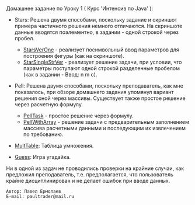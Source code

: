 Домашнее задание по Уроку 1 ( Курс 'Интенсив по Java' ):
- Stars: Решена двумя способами, поскольку задание и скриншот примера частичного решения немного отличаются. На скриншоте данные вводятся поэлементно, в задании - одной строкой через пробел.

    - [StarsVerOne](https://github.com/PaulJavaYoung/YLabHomeWork/blob/master/src/com/oldboy/tasks/Lesson1/StarsTask/SimpleVer/StarsVerOne.java) - реализует посимвольный ввод параметров для построения фигуры (как на скриншоте).
    - [StarSingleStrVer](https://github.com/PaulJavaYoung/YLabHomeWork/blob/master/src/com/oldboy/tasks/Lesson1/StarsTask/OneStringInVer/StarSingleStrVer.java) - реализует решение задачи, при условии, что параметры поступают одной строкой разделенные пробелом (как в задании - Ввод: n m c).

- Pell: Решена двумя способами, поскольку преподаватель, как мне показалось, при обзоре домашнего задания упомянул вариант решения оной через массивы. Существует также простое решение через расчетную формулу.
     
    - [PellTask](https://github.com/PaulJavaYoung/YLabHomeWork/blob/master/src/com/oldboy/tasks/Lesson1/PellTask/PellSimpleOne/PellTask.java) - простое решение через формулу.
    - [PellWithArray](https://github.com/PaulJavaYoung/YLabHomeWork/blob/master/src/com/oldboy/tasks/Lesson1/PellTask/PellWithArray/PellWithArray.java) - решение задачи с предварительным заполнением массива расчетными данными и последующим их извлечением по требованию.

- [MultTable](https://github.com/PaulJavaYoung/YLabHomeWork/blob/master/src/com/oldboy/tasks/Lesson1/MultTableTask/MultTable.java): Таблица умножения.
- [Guess](https://github.com/PaulJavaYoung/YLabHomeWork/blob/master/src/com/oldboy/tasks/Lesson1/Guess/GuessTask.java): Игра угадайка.

Ни в одной из задач не проводились проверки на крайние случаи, как предложил преподаватель, т.е. предполагается, что пользователь крайне дисциплинирован и не делает ошибок при вводе данных.


    Автор: Павел Ермолаев
    E-mail: paultrader@mail.ru

     
